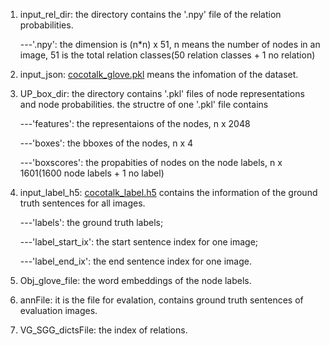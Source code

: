 
1) input_rel_dir: the directory contains the '.npy' file of the relation probabilities.

      ---'.npy': the dimension is (n*n) x 51, n means the number of nodes in an image, 51 is the total relation classes(50 relation classes + 1 no relation)
      
      
2) input_json: [cocotalk_glove.pkl](https://drive.google.com/file/d/1hSLLO-ZP6qNpFOdJgIdMo7P-7JgR5Rzx/view?usp=sharing) means the infomation of the dataset.
      
      
3) UP_box_dir: the directory contains '.pkl' files of node representations and node probabilities. the structre of one '.pkl' file contains

    ---'features': the representaions of the nodes, n x 2048 
    
    ---'boxes': the bboxes of the nodes, n x 4 
    
    ---'boxscores': the propabities of nodes on the node labels, n x 1601(1600 node labels + 1 no label)
    
    
4) input_label_h5: [cocotalk_label.h5](https://drive.google.com/file/d/1g6XYiCF7KTZS4HIQkiM2AtLT00lsYVC9/view?usp=sharing) contains the information of the ground truth sentences for all images.

    ---'labels': the ground truth labels;
    
    ---'label_start_ix': the start sentence index for one image;
    
    ---'label_end_ix': the end sentence index for one image.
    
    
5) Obj_glove_file: the word embeddings of the node labels.

6) annFile: it is the file for evalation, contains ground truth sentences of evaluation images.

7) VG_SGG_dictsFile: the index of relations.



